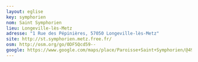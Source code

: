 ```yaml
---
layout: eglise
key: symphorien
nom: Saint Symphorien
lieu: Longeville-lès-Metz
adresse: "1 Rue des Pépinières, 57050 Longeville-lès-Metz"
site: http://st.symphorien.metz.free.fr/
osm: http://osm.org/go/0DF5Qcd59--
google: https://www.google.com/maps/place/Paroisse+Saint+Symphorien/@49.1113629,6.1530944,14.25z/
---
```

